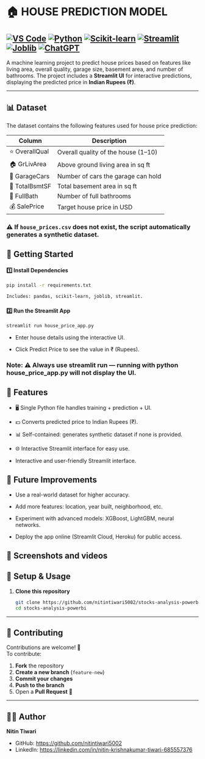 
#  🏠 HOUSE PREDICTION MODEL
[![VS Code](https://img.shields.io/badge/VS%20Code-IDE-007ACC?logo=visual-studio-code)](https://code.visualstudio.com/) 
[![Python](https://img.shields.io/badge/Python-3.11-blue?logo=python)](https://www.python.org/)
[![Scikit-learn](https://img.shields.io/badge/Scikit--Learn-ML-F7931E?logo=scikitlearn)](https://scikit-learn.org/)
[![Streamlit](https://img.shields.io/badge/Streamlit-UI-red?logo=streamlit)](https://streamlit.io/)
[![Joblib](https://img.shields.io/badge/Joblib-Model-Purple?logo=python)](https://joblib.readthedocs.io/)
[![ChatGPT](https://img.shields.io/badge/ChatGPT-AI-00FFFF?logo=openai)](https://chat.openai.com/)
---
A machine learning project to predict house prices based on features like living area, overall quality, garage size, basement area, and number of bathrooms. The project includes a **Streamlit UI** for interactive predictions, displaying the predicted price in **Indian Rupees (₹)**.

---



## 📊 Dataset

The dataset contains the following features used for house price prediction:

| Column        | Description                           |
|---------------|---------------------------------------|
| ⭐ OverallQual   | Overall quality of the house (1–10)  |
| 🏠 GrLivArea     | Above ground living area in sq ft    |
| 🚗 GarageCars    | Number of cars the garage can hold    |
| 🏢 TotalBsmtSF   | Total basement area in sq ft          |
| 🛁 FullBath      | Number of full bathrooms              |
| 💰 SalePrice     | Target house price in USD             |


### ⚠️ If `house_prices.csv` does not exist, the script automatically generates a synthetic dataset.


## 🚀 Getting Started

#### 1️⃣ Install Dependencies

```bash
pip install -r requirements.txt

Includes: pandas, scikit-learn, joblib, streamlit.

```

#### 2️⃣ Run the Streamlit App
```bash
streamlit run house_price_app.py

```

- Enter house details using the interactive UI.

- Click Predict Price to see the value in ₹ (Rupees).

###  **Note:** ⚠️ Always use streamlit run — running with python house_price_app.py will not display the UI.

## 🔮 Features
- 🖥️ Single Python file handles training + prediction + UI.

- 💵 Converts predicted price to Indian Rupees (₹).

- 📊 Self-contained: generates synthetic dataset if none is provided.

- 🌐 Interactive Streamlit interface for easy use.

- Interactive and user-friendly Streamlit interface.

## 🔧 Future Improvements

- Use a real-world dataset for higher accuracy.

- Add more features: location, year built, neighborhood, etc.

- Experiment with advanced models: XGBoost, LightGBM, neural networks.

- Deploy the app online (Streamlit Cloud, Heroku) for public access.

## 📸 Screenshots and videos


## 🔑 Setup & Usage
1. **Clone this repository**  
   ```bash
   git clone https://github.com/nitintiwari5002/stocks-analysis-powerbi.git
   cd stocks-analysis-powerbi

---

## 🤝 Contributing
Contributions are welcome! 🎉  
To contribute:  
1. **Fork** the repository  
2. **Create a new branch** (`feature-new`)  
3. **Commit your changes**  
4. **Push to the branch**  
5. Open a **Pull Request** 🚀  

---

## 👨‍💻 Author
**Nitin Tiwari**  
- GitHub: https://github.com/nitintiwari5002
- LinkedIn: https://linkedin.com/in/nitin-krishnakumar-tiwari-685557376 
